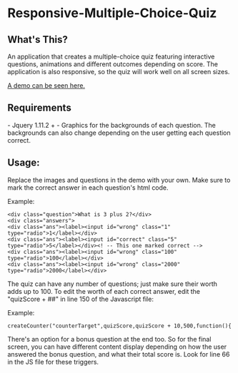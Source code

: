 # Responsive-Multiple-Choice-Quiz

<h2>What's This?</h2>
An application that creates a multiple-choice quiz featuring interactive questions, animations and different outcomes depending on score. The application is also responsive, so the quiz will work well on all screen sizes.

<a href="http://jeffreyharris.net/quiz/index.html">A demo can be seen here.</a>

<h2>Requirements</h2>
- Jquery 1.11.2 +
- Graphics for the backgrounds of each question. The backgrounds can also change depending on the user getting each question correct.

<h2>Usage:</h2>
Replace the images and questions in the demo with your own. Make sure to mark the correct answer in each question's html code.

Example:

```
<div class="question">What is 3 plus 2?</div>
<div class="answers">
<div class="ans"><label><input id="wrong" class="1" type="radio">1</label></div>
<div class="ans"><label><input id="correct" class="5" type="radio">5</label></div><! -- This one marked correct -->
<div class="ans"><label><input id="wrong" class="100" type="radio">100</label></div>
<div class="ans"><label><input id="wrong" class="2000" type="radio">2000</label></div>
```

The quiz can have any number of questions; just make sure their worth adds up to 100. To edit the worth of each correct answer, edit the "quizScore + ##" in line 150 of the Javascript file:

Example:

```
createCounter("counterTarget",quizScore,quizScore + 10,500,function(){ 
```

There's an option for a bonus question at the end too. So for the final screen, you can have different content display depending on how the user answered the bonus question, and what their total score is. Look for line 66 in the JS file for these triggers.
